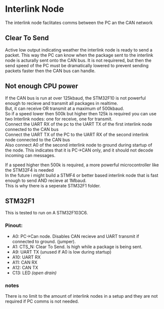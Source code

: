 # Interlink Node
The interlink node faclitates comms between the PC an the CAN network

## Clear To Send
Active low output indicating weather the interlink node is ready to send a packet. 
This way the PC can know when the package sent to the interlink node is acturally sent onto the CAN bus. 
It is not requirered, but then the send speed of the PC must be dramatically lowered to prevent
sending packets faster then the CAN bus can handle. 

## Not enough CPU power
If the CAN bus is run at over 125kbaud, the STM32F10 is not powerful enough to recieve and transmit all packages in realtime.  
But, it can receive OR transmit at a maximum of 500kbaud.  
So if a speed lower then 500k but higher then 125k is required you can use two Interlink nodes: one for receive, one for transmit.  
Connect the UART RX of the pc to the UART TX of the first interlink node connected to the CAN bus  
Connect the UART TX of the PC to the UART RX of the second interlink node connected to the CAN bus  
Also connect A0 of the second interlink node to ground during startup of the node. This indicates that it is PC->CAN only, and it should not decode incoming can messages.  

If a speed higher then 500k is required, a more powerful microcontroller like the STM32F4 is needed  
In the future i might build a STMF4 or better based interlink node that is fast enough to send AND recieve at 1Mbaud.  
This is why there is a seperate STM32F1 folder.  

## STM32F1
This is tested to run on A STM32F103C6.  

### Pinout:
- A0: PC->Can node. Disables CAN recieve and UART transmit if connected to ground. (jumper).
- A1: CTS_N: Clear To Send. Is high while a package is being sent.
- A9: UART TX (unused if A0 is low during startup)  
- A10: UART RX  
- A11: CAN RX  
- A12: CAN TX  
- C13: LED _(open drain)_  



### notes
There is no limit to the amount of interlink nodes in a setup and they are not required if PC comms is not needed.  
